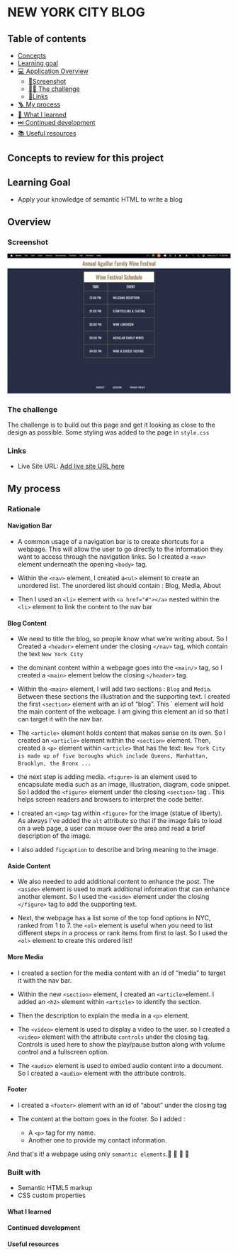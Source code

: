 # NEW YORK CITY BLOG

## Table of contents

- [Concepts](#concepts-to-review-for-this-project)
- [Learning goal](#learning-goal)
- [💻 Application Overview](#overview)
  - [📸Screenshot](#screenshot)
  - [🥷🏽 The challenge](#the-challenge)
  - [🔗Links](#links)
- [🪜 My process](#my-process)
- [📕 What I learned](#what-i-learned)
- [⏭️ Continued development](#continued-development)
- [📚 Useful resources](#useful-resources)

## Concepts to review for this project

## Learning Goal

- Apply your knowledge of semantic HTML to write a blog

## Overview

### Screenshot

![Design preview for OMNIFOOD](/projects/01-HTML-CSS/02-wine-festival-schedule/wine-schedule.png)

### The challenge

The challenge is to build out this page and get it looking as close to the design as possible.
Some styling was added to the page in `style.css`

### Links

- Live Site URL: [Add live site URL here](https://your-live-site-url.com)

## My process

### Rationale

#### Navigation Bar

- A common usage of a navigation bar is to create shortcuts for a webpage. This will allow the user to go directly to the information they want to access through the navigation links. So I created a `<nav>` element underneath the opening `<body>` tag.

- Within the `<nav>` element, I created a`<ul>` element to create an unordered list. The unordered list should contain : Blog, Media, About

- Then I used an `<li>` element with `<a href="#"></a>` nested within the `<li>` element to link the content to the nav bar

#### Blog Content

- We need to title the blog, so people know what we’re writing about. So I Created a `<header>` element under the closing `</nav>` tag, which contain the text `New York City`

- the dominant content within a webpage goes into the `<main/>` tag, so I created a `<main>` element below the closing `</header>` tag.

- Within the `<main>` element, I will add two sections : `Blog` and `Media`. Between these sections the illustration and the supporting text. I created the first `<section>` element with an id of “blog”. This ` element will hold the main content of the webpage. I am giving this element an id so that I can target it with the nav bar.

- The `<article>` element holds content that makes sense on its own. So I created an `<article>` element within the `<section>` element. Then, created a `<p>` element within `<article>` that has the text: `New York City is made up of five boroughs which include Queens, Manhattan, Brooklyn, the Bronx ...`

- the next step is adding media. `<figure>` is an element used to encapsulate media such as an image, illustration, diagram, code snippet. So I added the `<figure>` element under the closing `<section>` tag . This helps screen readers and browsers to interpret the code better.

- I created an `<img>` tag within `<figure>` for the image (statue of liberty). As always I've added the `alt` attribute so that if the image fails to load on a web page, a user can mouse over the area and read a brief description of the image.

- I also added `figcaption` to describe and bring meaning to the image.

#### Aside Content

- We also needed to add additional content to enhance the post. The `<aside>` element is used to mark additional information that can enhance another element. So I used the `<aside>` element under the closing `</figure>` tag to add the supporting text.

- Next, the webpage has a list some of the top food options in NYC, ranked from 1 to 7. the `<ol>` element is useful when you need to list different steps in a process or rank items from first to last. So I used the `<ol>` element to create this ordered list!

#### More Media

- I created a section for the media content with an id of “media” to target it with the nav bar.

- Within the new `<section>` element, I created an `<article>`element. I added an `<h2>` element within `<article>` to identify the section.

- Then the description to explain the media in a `<p>` element.

- The `<video>` element is used to display a video to the user. so I created a `<video>` element with the attribute `controls` under the closing </article> tag. Controls is used here to show the play/pause button along with volume control and a fullscreen option.

- The `<audio>` element is used to embed audio content into a document. So I created a `<audio>` element with the attribute controls.

#### Footer

- I created a `<footer>` element with an id of “about” under the closing </main> tag

- The content at the bottom goes in the footer. So I added :
  - A `<p>` tag for my name.
  - Another one to provide my contact information.

And that's it! a webpage using only `semantic elements`.🎉 🎉 🎉 🎉

### Built with

- Semantic HTML5 markup
- CSS custom properties

#### What I learned

#### Continued development

#### Useful resources
